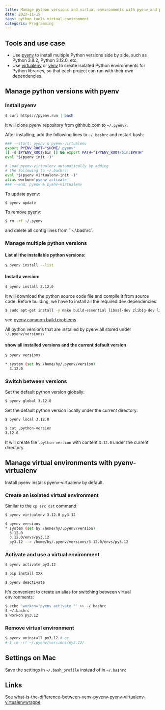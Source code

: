 ```yaml
---
title: Manage python versions and virtual environments with pyenv and pyenv-virtualenv
date: 2023-11-15
tags: python tools virtual-environment
categoris: Programming
---
```


## Tools and use case

+ Use [pyenv](https://github.com/pyenv/pyenv) to install multiple Python versions side by side, such as Python 3.8.2, Python 3.12.0, etc.
+ Use [virtualenv](https://github.com/pyenv/pyenv-virtualenv)  or [venv](https://docs.python.org/3/library/venv.html) to create isolated Python environments for Python libraries, so that each project can run with their own dependencies.

## Manage python versions with pyenv

### Install pyenv

```bash
$ curl https://pyenv.run | bash
```

It will clone pyenv repository from githhub.com to `~/.pyenv/`. 

After installing, add the following lines to `~/.bashrc` and restart bash:

```bash
### --start: pyenv & pyenv-virtualenv
export PYENV_ROOT="$HOME/.pyenv"
[[ -d $PYENV_ROOT/bin ]] && export PATH="$PYENV_ROOT/bin:$PATH"
eval "$(pyenv init -)"

# Load pyenv-virtualenv automatically by adding
# the following to ~/.bashrc:
eval "$(pyenv virtualenv-init -)"
alias workon='pyenv activate '
### --end: pyenv & pyenv-virtualenv
```

To update pyenv:

```bash
$ pyenv update
```

To remove pyenv:

```bash
$ rm -rf ~/.pyenv
```

and delete all config lines from ``~/.bashrc`.

### Manage multiple python versions

#### List all the installable python versions:

```bash
$ pyenv install --list
```

#### Install a version:

```bash
$ pyenv install 3.12.0
```

It will download the python source code file and compile it from source code.  Before building, we have to install all the required dev dependencies:

```bash
$ sudo apt-get install -y make build-essential libssl-dev zlib1g-dev libbz2-dev libreadline-dev libsqlite3-dev wget curl llvm libncurses5-dev libncursesw5-dev xz-utils tk-dev libffi-dev liblzma-dev libssl-dev git libedit-dev libncurses5-dev
```

see [pyenv common build problems](https://github.com/pyenv/pyenv/wiki/Common-build-problems)

All python versions that are installed by pyenv all stored under `~/.pyenv/versions/`

#### show all installed versions and the current default version

```bash
$ pyenv versions

* system (set by /home/hy/.pyenv/version)
  3.12.0
```

### Switch between versions

Set the default python version globally:

```bash
$ pyenv global 3.12.0
```

Set the default python version locally under the current directory:

```bash
$ pyenv local 3.12.0

$ cat .python-version
3.12.0
```
It will create file `.python-version` with content `3.12.0` under the current directory.

## Manage virtual environments with pyenv-virtualenv

Install pyenv installs pyenv-virtualenv by default.

### Create an isolated virtual environment

Similar to the `cp src dst` command: 

```bash
$ pyenv virtualenv 3.12.0 py3.12

$ pyenv versions
* system (set by /home/hy/.pyenv/version)
  3.12.0
  3.12.0/envs/py3.12
  py3.12 --> /home/hy/.pyenv/versions/3.12.0/envs/py3.12
```

### Activate and use a virtual environment

```bash
$ pyenv activate py3.12

$ pip install XXX

$ pyenv deactivate
```

It's convenient to create an alias for switching between virtual environments:

```bash
$ echo 'workon="pyenv activate "' >> ~/.bashrc
$ ~/.bashrc 
$ workon py3.12
```

### Remove virtual environment

```bash
$ pyenv uninstall py3.12 # or
# $ rm -rf ~/.pyenv/versions/py3.12/
```

## Settings on Mac

Save the settings in `~/.bash_profile`  instead of in `~/.bashrc`

## Links

See [what-is-the-difference-between-venv-pyvenv-pyenv-virtualenv-virtualenvwrappe](https://stackoverflow.com/questions/41573587/what-is-the-difference-between-venv-pyvenv-pyenv-virtualenv-virtualenvwrappe)
